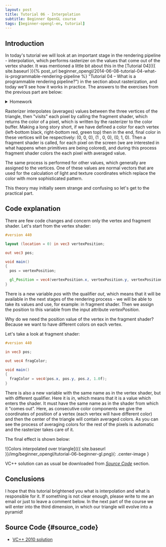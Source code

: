 ```yaml
---
layout: post
title: Tutorial 06 - Interpolation
subtitle: Beginner OpenGL course
tags: [beginner-opengl-en, tutorial]
---
```


## Introduction

In today's tutorial we will look at an important stage in the rendering pipeline - interpolation, which performs rasterizer on the values that come out of the vertex shader. It was mentioned a little bit about this in the [Tutorial 04]({{ site.baseurl }}{% post_url beginner_opengl/2014-06-08-tutorial-04-what-is-programmable-rendering-pipeline %} "Tutorial 04 – What is a programmable rendering pipeline?") in the section about rasterization, and today we'll see how it works in practice. The answers to the exercises from the previous part are below:

<details class="panel panel-success">
  <summary markdown="span" class="panel-heading">
    Homework
  </summary>

1. We need to set clear color to blue. In RGB model, pure blue color is represented by a triplet (0, 0, 1). Therefore, the change in the code should be following:

```cpp  
glClearColor(0.0f, 0.0f, 1.0f, 1.0f);  
```

2. For coloring pixels is responsible fragment shader so we need to make a change there - we need to change te output color fro black to green. Green, in RGB model, is represented by triplet (0, 1, 0). Hence, the change in the fragment shader is following:

```glsl  
fragColor = vec4(0.0f, 1.0f, 0.0f, 1.0f);  
```

</details>

Rasterizer interpolates (averages) values between the three vertices of the triangle, then "visits" each pixel by calling the fragment shader, which returns the color of a pixel, which is written by the rasterizer to the color buffer. Making a long story short, if we have defined a color for each vertex (left-bottom black, right-bottom red, green top) then in the end, final color in these vertices will be respectively: (0, 0, 0), (1 , 0, 0), (0, 1, 0). Then a fragment shader is called, for each pixel on the screen (we are interested in what happens when primitives are being colored), and during this process fragment shader colors the each pixel with averaged value.

The same process is performed for other values, which generally are assigned to the vertices. One of these values are normal vectors that are used for the calculation of light and texture coordinates which replace the color with more sophisticated pattern.

This theory may initially seem strange and confusing so let's get to the practical part.

## Code explanation

There are few code changes and concern only the vertex and fragment shader. Let's start from the vertex shader:

```glsl  
#version 440

layout (location = 0) in vec3 vertexPosition;

out vec3 pos;

void main()  
{  
  pos = vertexPosition;

  gl_Position = vec4(vertexPosition.x, vertexPosition.y, vertexPosition.z, 1.0f);  
}  
```

There is a new variable _pos_ with the qualifier _out_, which means that it will be available in the next stages of the rendering process - we will be able to take its values and use, for example: in fragment shader. Then we assign the position to this variable from the input attribute _vertexPosition_.

Why do we need the position value of the vertex in the fragment shader? Because we want to have different colors on each vertex.

Let's take a look at fragment shader:

```glsl  
#version 440

in vec3 pos;

out vec4 fragColor;

void main()  
{  
  fragColor = vec4(pos.x, pos.y, pos.z, 1.0f);  
}  
```

There is also a new variable with the same name as in the vertex shader, but with different qualifier. Here it is _in_, which means that it is a value which enters the shader. It must have the same name as in the shader from which it "comes out". Here, as consecutive color components we give the coordinates of position of a vertex (each vertex will have different color) and then the center of the triangle will contain averaged colors. As you can see the process of averaging colors for the rest of the pixels is automatic and the rasterizer takes care of it.

The final effect is shown below:

![Colors interpolated over triangle]({{ site.baseurl }}/img/beginner_opengl/tutorial-06-beginner-gl.png){: .center-image }

VC++ solution can as usual be downloaded from [_Source Code_](#source_code) section.

## Conclusions

I hope that this tutorial brightened you what is interpolation and what is responsible for it. If something is not clear enough, please write to me an email or just to leave a comment below. In the next part of the course we will enter into the third dimension, in which our triangle will evolve into a pyramid!

## Source Code {#source_code}
*   [VC++ 2010 solution](https://drive.google.com/file/d/0B0j4jdWAANaoczF2dXhlSTBOTE0/view?usp=sharing)

